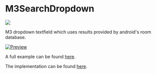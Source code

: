 # M3SearchDropdown

[![](https://jitpack.io/v/nbdy/M3SearchDropdown.svg)](https://jitpack.io/#nbdy/M3SearchDropdown)

M3 dropdown textfield which uses results provided by android's room database.

[![Preview](https://i.imgur.com/98Pugwi.gif)](https://imgur.com/98Pugwi)

A full example can be found [here](app/src/main/java/io/eberlein/m3searchdropdown/MainActivity.kt).

The implementation can be found [here](m3searchdropdown/src/main/java/io/eberlein/m3searchdropdown/SearchDropdown.kt).
